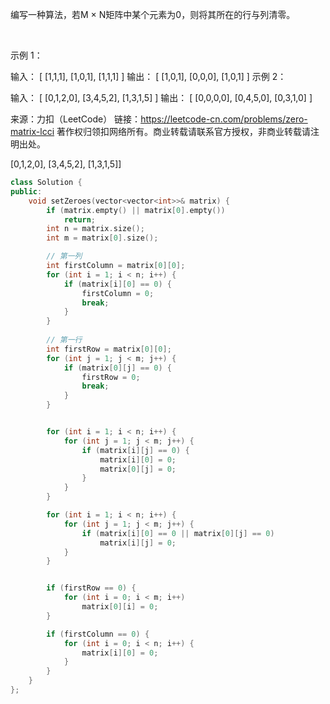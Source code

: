 编写一种算法，若M × N矩阵中某个元素为0，则将其所在的行与列清零。

 

示例 1：

输入：
[
  [1,1,1],
  [1,0,1],
  [1,1,1]
]
输出：
[
  [1,0,1],
  [0,0,0],
  [1,0,1]
]
示例 2：

输入：
[
  [0,1,2,0],
  [3,4,5,2],
  [1,3,1,5]
]
输出：
[
  [0,0,0,0],
  [0,4,5,0],
  [0,3,1,0]
]

来源：力扣（LeetCode）
链接：https://leetcode-cn.com/problems/zero-matrix-lcci
著作权归领扣网络所有。商业转载请联系官方授权，非商业转载请注明出处。

[0,1,2,0],
[3,4,5,2],
[1,3,1,5]]

```cpp
class Solution {
public:
    void setZeroes(vector<vector<int>>& matrix) {
        if (matrix.empty() || matrix[0].empty())
            return;
        int n = matrix.size();
        int m = matrix[0].size();

        // 第一列
        int firstColumn = matrix[0][0];
        for (int i = 1; i < n; i++) {
            if (matrix[i][0] == 0) {
                firstColumn = 0;
                break;
            }
        }
        
        // 第一行
        int firstRow = matrix[0][0];
        for (int j = 1; j < m; j++) {
            if (matrix[0][j] == 0) {
                firstRow = 0;
                break;
            }
        }


        for (int i = 1; i < n; i++) {
            for (int j = 1; j < m; j++) {
                if (matrix[i][j] == 0) {
                    matrix[i][0] = 0;
                    matrix[0][j] = 0;
                }
            }
        }

        for (int i = 1; i < n; i++) {
            for (int j = 1; j < m; j++) {
                if (matrix[i][0] == 0 || matrix[0][j] == 0)
                    matrix[i][j] = 0;
            }
        }


        if (firstRow == 0) {
            for (int i = 0; i < m; i++)
                matrix[0][i] = 0;
        }

        if (firstColumn == 0) {
            for (int i = 0; i < n; i++) {
                matrix[i][0] = 0;
            }
        }
    }
};
```